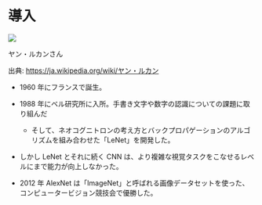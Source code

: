 # 導入

<div class="flex">
<div class="col-left max-w-[30%] w-full">
<img src="/images/Yann_LeCun.jpeg" class="rounded-md mb-2" />
<p class="mb-1">ヤン・ルカンさん</p>
<p class="text-xs">
出典:
<a class="" href="https://ja.wikipedia.org/wiki/ヤン・ルカン">https://ja.wikipedia.org/wiki/ヤン・ルカン</a>
</p>
</div>
<div class="col-right pl-4 max-w-[70%]">

- 1960 年にフランスで誕生。
- 1988 年にベル研究所に入所。手書き文字や数字の認識についての課題に取り組んだ

  - そして、ネオコグニトロンの考え方とバックプロパゲーションのアルゴリズムを組み合わせた「LeNet」を開発した。

- しかし LeNet とそれに続く CNN は、より複雑な視覚タスクをこなせるレベルにまで能力が向上しなかった。
- 2012 年 AlexNet は「ImageNet」と呼ばれる画像データセットを使った、コンピュータービジョン競技会で優勝した。

</div>
</div>

<!--
AlexNetを開発したのはAlexさん
AlexNetの発表スライド: https://image-net.org/static_files/files/supervision.pdf
-->
